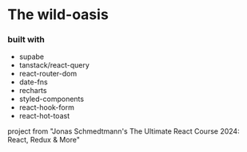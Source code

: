 # The wild-oasis

### built with

- supabe
- tanstack/react-query
- react-router-dom
- date-fns
- recharts
- styled-components
- react-hook-form
- react-hot-toast

project from "Jonas Schmedtmann's The Ultimate React Course 2024: React, Redux & More"
